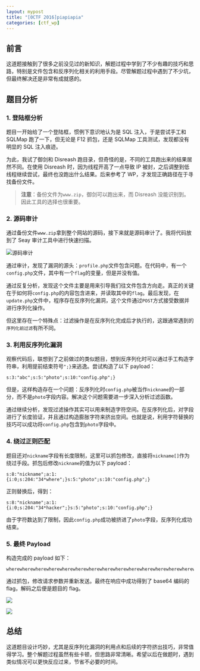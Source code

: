```yaml
---
layout: mypost
title: "[0CTF 2016]piapiapia"
categories: [ctf_wp]
---
```


## 前言

这道题接触到了很多之前没见过的新知识，解题过程中学到了不少有趣的技巧和思路，特别是文件包含和反序列化相关的利用手段。尽管解题过程中遇到了不少坑，但最终解决还是非常有成就感的。

## 题目分析

### 1. 登陆框分析

题目一开始给了一个登陆框，惯例下意识地认为是 SQL 注入，于是尝试手工和 SQLMap 跑了一下，但无论是 F12 抓包，还是 SQLMap 工具测试，发现都没有明显的 SQL 注入痕迹。

为此，我试了御剑和 Disreash 跑目录，但奇怪的是，不同的工具跑出来的结果居然不同。在使用 Disreash 时，因为线程开高了一点导致 IP 被封，之后调整到低线程继续尝试，最终也没跑出什么结果。后来参考了 WP，才发现正确路径在于寻找备份文件。

> **注意**：备份文件为`www.zip`，御剑可以跑出来，而 Disreash 没能识别到。因此工具的选择也很重要。

### 2. 源码审计

通过备份文件`www.zip`拿到整个网站的源码，接下来就是源码审计了。我将代码放到了 Seay 审计工具中进行快速扫描。

![源码审计](1.png)

通过审计，发现了漏洞的源头：`profile.php`文件包含问题。在代码中，有一个`config.php`文件，其中有一个`flag`的变量，但是并没有值。

通过反复分析，发现这个文件主要是用来引导我们往文件包含方向走。真正的关键在于如何将`config.php`的内容包含进来，并读取其中的`flag`。最后发现，在`update.php`文件中，程序存在反序列化漏洞，这个文件通过`POST`方式接受数据并进行序列化操作。

但这里存在一个特殊点：过滤操作是在反序列化完成后才执行的，这跟通常遇到的`序列化前过滤`有所不同。

### 3. 利用反序列化漏洞

观察代码后，联想到了之前做过的类似题目，想到反序列化时可以通过手工构造字符串，利用提前结束符号`";}`来逃逸。尝试构造了以下 payload：

```
s:3:"abc";s:5:"photo";s:10:"config.php";}
```

但是，这样构造存在一个问题：反序列化时`config.php`被当作`nickname`的一部分，而不是`photo`字段内容。解决这个问题需要进一步深入分析过滤函数。

通过继续分析，发现过滤操作其实可以用来制造字符空间。在反序列化后，对字段进行了长度验证，并且通过构造膨胀字符来挤出空间。也就是说，利用字符替换的技巧可以成功将`config.php`包含到`photo`字段中。

### 4. 绕过正则匹配

题目还对`nickname`字段有长度限制，这里可以抓包修改，直接将`nickname[]`作为绕过手段。抓包后修改`nickname`的值为以下 payload：

```
s:8:"nickname";a:1:{i:0;s:204:"34*where";}s:5:"photo";s:10:"config.php";}
```

正则替换后，得到：

```
s:8:"nickname";a:1:{i:0;s:204:"34*hacker";}s:5:"photo";s:10:"config.php";}
```

由于字符数达到了限制，因此`config.php`成功被挤进了`photo`字段，反序列化成功结束。

### 5. 最终 Payload

构造完成的 payload 如下：

```
wherewherewherewherewherewherewherewherewherewherewherewherewherewherewherewherewherewherewherewherewherewherewherewherewherewherewherewherewhere";}s:5:"photo";s:10:"config.php";}
```

通过抓包，修改请求参数并重新发送。最终在响应中成功得到了 base64 编码的 flag，解码之后便是题目的 flag。

![](2.png)

![](3.png)

## 总结

这道题目设计巧妙，尤其是反序列化漏洞的利用点和后续的字符挤出技巧，非常值得学习。整个解题过程虽然有些卡顿，但思路非常清晰。希望以后在做题时，遇到类似情况可以更快反应过来，节省不必要的时间。